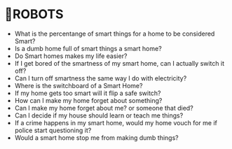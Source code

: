 # 🤖ROBOTS

- What is the percentange of smart things for a home to be considered Smart?
- Is a dumb home full of smart things a smart home?
- Do Smart homes makes my life easier?
- If I get bored of the smartness of my smart home, can I actually switch it off?
- Can I turn off smartness the same way I do with electricity?
- Where is the switchboard of a Smart Home?
- If my home gets too smart will it flip a safe switch?
- How can I make my home forget about something?
- Can I make my home forget about me? or someone that died?
- Can I decide if my house should learn or teach me things?
- If a crime happens in my smart home, would my home vouch for me if police start questioning it?
- Would a smart home stop me from making dumb things?
